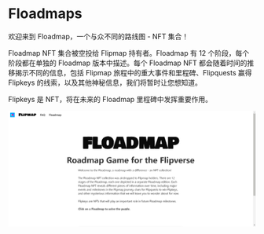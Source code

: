 # Floadmaps

欢迎来到 Floadmap，一个与众不同的路线图 - NFT 集合！

Floadmap NFT 集合被空投给 Flipmap 持有者。Floadmap 有 12 个阶段，每个阶段都在单独的 Floadmap 版本中描述。每个 Floadmap NFT 都会随着时间的推移揭示不同的信息，包括 Flipmap 旅程中的重大事件和里程碑、Flipquests 赢得 Flipkeys 的线索，以及其他神秘信息，我们将暂时让您想知道。

Flipkeys 是 NFT，将在未来的 Floadmap 里程碑中发挥重要作用。

![nft](51231333213.png)
